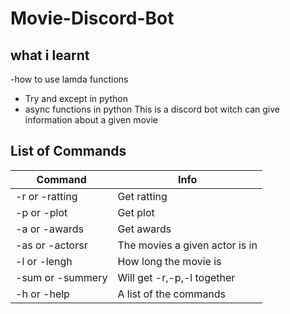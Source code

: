 # Movie-Discord-Bot
## what i learnt
-how to use lamda functions
- Try and except in python
- async functions in python
This is a discord bot witch can give information about a given movie 

List of Commands
---
|Command|Info|
|---|---|
|-r or -ratting|Get ratting|
|-p or -plot|Get plot|
|-a or -awards|Get awards|
|-as or -actorsr|The movies a given actor is in|
|-l or -lengh|How long the movie is|
|-sum or -summery| Will get -r,-p,-l together|
|-h or -help|A list of the commands|
